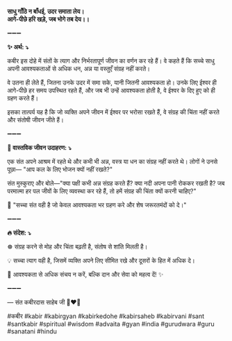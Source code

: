 **साधु गाँठि न बाँधई, उदर समाता लेय।**\
**आगे-पीछे हरि खड़े, जब भोगे तब देय।।**

➖➖➖

**✨ अर्थ: ⤵**

कबीर इस दोहे में संतों के त्याग और निर्भरतापूर्ण जीवन का वर्णन कर रहे हैं। वे कहते हैं कि सच्चे साधु अपनी आवश्यकताओं से अधिक धन, अन्न या वस्तुएँ संग्रह नहीं करते।

वे उतना ही लेते हैं, जितना उनके उदर में समा सके, यानी जितनी आवश्यकता हो। उनके लिए ईश्वर ही आगे-पीछे हर समय उपस्थित रहते हैं, और जब भी उन्हें आवश्यकता होती है, वे ईश्वर के दिए हुए को ही ग्रहण करते हैं।

इसका तात्पर्य यह है कि जो व्यक्ति अपने जीवन में ईश्वर पर भरोसा रखते हैं, वे संग्रह की चिंता नहीं करते और संतोषी जीवन जीते हैं।

➖➖➖

**🌾 वास्तविक जीवन उदाहरण: ⤵**

एक संत अपने आश्रम में रहते थे और कभी भी अन्न, वस्त्र या धन का संग्रह नहीं करते थे। लोगों ने उनसे पूछा—
"आप कल के लिए भोजन क्यों नहीं रखते?"

संत मुस्कुराए और बोले—"क्या पक्षी कभी अन्न संग्रह करते हैं? क्या नदी अपना पानी रोककर रखती है? जब परमात्मा हर पल जीवों के लिए व्यवस्था कर रहे हैं, तो हमें संग्रह की चिंता क्यों करनी चाहिए?"

📜 "सच्चा संत वही है जो केवल आवश्यकता भर ग्रहण करे और शेष जरूरतमंदों को दे।"

➖➖➖

**🔥 संदेश: ⤵**

☸ संग्रह करने से मोह और चिंता बढ़ती है, संतोष से शांति मिलती है।

💡 सच्चा त्याग वही है, जिसमें व्यक्ति अपने लिए सीमित रखे और दूसरों के हित में अधिक दे।

🙏 आवश्यकता से अधिक संचय न करें, बल्कि दान और सेवा को महत्व दें! ✨

➖➖➖

— संत कबीरदास साहेब जी 🙏❤️💯

#कबीर #kabir #kabirgyan #kabirkedohe #kabirsaheb #kabirvani #sant #santkabir #spiritual #wisdom #advaita #gyan #india #gurudwara #guru #sanatani #hindu
